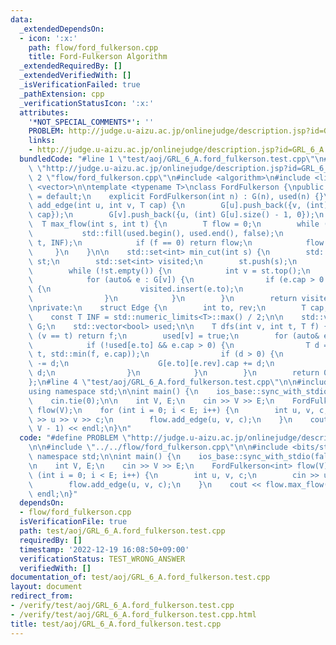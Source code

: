 ```yaml
---
data:
  _extendedDependsOn:
  - icon: ':x:'
    path: flow/ford_fulkerson.cpp
    title: Ford-Fulkerson Algorithm
  _extendedRequiredBy: []
  _extendedVerifiedWith: []
  _isVerificationFailed: true
  _pathExtension: cpp
  _verificationStatusIcon: ':x:'
  attributes:
    '*NOT_SPECIAL_COMMENTS*': ''
    PROBLEM: http://judge.u-aizu.ac.jp/onlinejudge/description.jsp?id=GRL_6_A
    links:
    - http://judge.u-aizu.ac.jp/onlinejudge/description.jsp?id=GRL_6_A
  bundledCode: "#line 1 \"test/aoj/GRL_6_A.ford_fulkerson.test.cpp\"\n#define PROBLEM\
    \ \"http://judge.u-aizu.ac.jp/onlinejudge/description.jsp?id=GRL_6_A\"\n\n#line\
    \ 2 \"flow/ford_fulkerson.cpp\"\n#include <algorithm>\n#include <limits>\n#include\
    \ <vector>\n\ntemplate <typename T>\nclass FordFulkerson {\npublic:\n    FordFulkerson()\
    \ = default;\n    explicit FordFulkerson(int n) : G(n), used(n) {}\n\n    void\
    \ add_edge(int u, int v, T cap) {\n        G[u].push_back({v, (int) G[v].size(),\
    \ cap});\n        G[v].push_back({u, (int) G[u].size() - 1, 0});\n    }\n\n  \
    \  T max_flow(int s, int t) {\n        T flow = 0;\n        while (true) {\n \
    \           std::fill(used.begin(), used.end(), false);\n            T f = dfs(s,\
    \ t, INF);\n            if (f == 0) return flow;\n            flow += f;\n   \
    \     }\n    }\n\n    std::set<int> min_cut(int s) {\n        std::stack<int>\
    \ st;\n        std::set<int> visited;\n        st.push(s);\n        visited.insert(s);\n\
    \        while (!st.empty()) {\n            int v = st.top();\n            st.pop();\n\
    \            for (auto& e : G[v]) {\n                if (e.cap > 0 && !visited.count(e.to))\
    \ {\n                    visited.insert(e.to);\n                    st.push(e.to);\n\
    \                }\n            }\n        }\n        return visited;\n    }\n\
    \nprivate:\n    struct Edge {\n        int to, rev;\n        T cap;\n    };\n\n\
    \    const T INF = std::numeric_limits<T>::max() / 2;\n\n    std::vector<std::vector<Edge>>\
    \ G;\n    std::vector<bool> used;\n\n    T dfs(int v, int t, T f) {\n        if\
    \ (v == t) return f;\n        used[v] = true;\n        for (auto& e : G[v]) {\n\
    \            if (!used[e.to] && e.cap > 0) {\n                T d = dfs(e.to,\
    \ t, std::min(f, e.cap));\n                if (d > 0) {\n                    e.cap\
    \ -= d;\n                    G[e.to][e.rev].cap += d;\n                    return\
    \ d;\n                }\n            }\n        }\n        return 0;\n    }\n\
    };\n#line 4 \"test/aoj/GRL_6_A.ford_fulkerson.test.cpp\"\n\n#include <bits/stdc++.h>\n\
    using namespace std;\n\nint main() {\n    ios_base::sync_with_stdio(false);\n\
    \    cin.tie(0);\n\n    int V, E;\n    cin >> V >> E;\n    FordFulkerson<int>\
    \ flow(V);\n    for (int i = 0; i < E; i++) {\n        int u, v, c;\n        cin\
    \ >> u >> v >> c;\n        flow.add_edge(u, v, c);\n    }\n    cout << flow.max_flow(0,\
    \ V - 1) << endl;\n}\n"
  code: "#define PROBLEM \"http://judge.u-aizu.ac.jp/onlinejudge/description.jsp?id=GRL_6_A\"\
    \n\n#include \"../../flow/ford_fulkerson.cpp\"\n\n#include <bits/stdc++.h>\nusing\
    \ namespace std;\n\nint main() {\n    ios_base::sync_with_stdio(false);\n    cin.tie(0);\n\
    \n    int V, E;\n    cin >> V >> E;\n    FordFulkerson<int> flow(V);\n    for\
    \ (int i = 0; i < E; i++) {\n        int u, v, c;\n        cin >> u >> v >> c;\n\
    \        flow.add_edge(u, v, c);\n    }\n    cout << flow.max_flow(0, V - 1) <<\
    \ endl;\n}"
  dependsOn:
  - flow/ford_fulkerson.cpp
  isVerificationFile: true
  path: test/aoj/GRL_6_A.ford_fulkerson.test.cpp
  requiredBy: []
  timestamp: '2022-12-19 16:08:50+09:00'
  verificationStatus: TEST_WRONG_ANSWER
  verifiedWith: []
documentation_of: test/aoj/GRL_6_A.ford_fulkerson.test.cpp
layout: document
redirect_from:
- /verify/test/aoj/GRL_6_A.ford_fulkerson.test.cpp
- /verify/test/aoj/GRL_6_A.ford_fulkerson.test.cpp.html
title: test/aoj/GRL_6_A.ford_fulkerson.test.cpp
---
```

